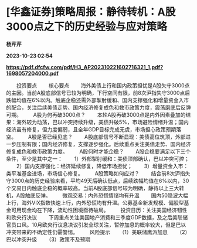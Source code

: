 # [华鑫证券]策略周报：静待转机：A股3000点之下的历史经验与应对策略
**杨芹芹**

**2023-10-23 02:54**

**https://pdf.dfcfw.com/pdf/H3_AP202310221602716321_1.pdf?1698057204000.pdf**

　　投资要点 　　核心要点 　　海外美债上行和国内政策担忧是A股失守3000点的主因。当前A股底部信号已较为明确，下行空间有限，前8次沪指失守3000点后跌幅均值在6%以内。触底企稳还需外部掣肘缓和、国内支撑强化和增量资金入市的配合，关注后续美债走势、国内经济修复成色和救市政策力度，震荡磨底后反弹可期。 　　A股为何再破3000点？ 　　本轮A股再破3000点是内外因素叠加的结果：海外较为动荡，巴以冲突持续升级，美债升破5%，市场避险情绪升温；国内经济虽有修复，但力度偏弱，且全年GDP目标完成无虞，市场担心政策预期落空。 　　A股是否已经见底？ 　　A股底部信号不断显现：美债高位筑顶，外部进一步压制有限；国内经济修复，支撑逐步强化。后续重点关注美债走势、国内经济修复成色和救市政策力度。 　　A股何时才能企稳？ 　　A股企稳要满足以下三个条件，至少是其中之一： 　　1）外部掣肘缓和：美债顶部确认，巴以冲突可控； 　　2）国内支撑强化：经济延续修复，降低市场担忧； 　　3）增量资金入市：类平准基金进场，市场信心修复。 　　A股策略如何应对？ 　　结合前8次沪指失守3000点的历史经验来看，平均49天后确认低点，后续跌幅均值在6%以内，30个交易日内触底企稳的概率较高。当前A股底部信号较为明确，静待以上三大转机，A股触底反弹。 　　微观交易：内外恐慌情绪均有升温 　　国内50隐波大幅上行，海外VIX指数快速上行，内外恐慌均有升温。公募基金新发规模、偏股型基金可用现金均在下降，流动性困境亟待破局。 　　投资日历：关注美国经济韧性和欧央行决议 　　下周重点关注美国地产消费和三季度GDP数据，及之后美联储官员口风。10月欧央行议息决议引发全球关注，暂停加息的概率较大，但是巴以冲突带来的不确定性仍需警惕。 　　风险提示 　　（1）美联储鹰派加息 　　（2）巴以冲突升级 　　（3）政策不及预期
